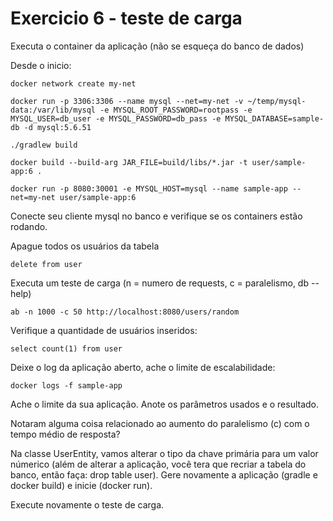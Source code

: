 # Exercicio 6 - teste de carga

Executa o container da aplicação (não se esqueça do banco de dados)


Desde o inicio:

```
docker network create my-net

docker run -p 3306:3306 --name mysql --net=my-net -v ~/temp/mysql-data:/var/lib/mysql -e MYSQL_ROOT_PASSWORD=rootpass -e MYSQL_USER=db_user -e MYSQL_PASSWORD=db_pass -e MYSQL_DATABASE=sample-db -d mysql:5.6.51

./gradlew build

docker build --build-arg JAR_FILE=build/libs/*.jar -t user/sample-app:6 .

docker run -p 8080:30001 -e MYSQL_HOST=mysql --name sample-app --net=my-net user/sample-app:6
```

Conecte seu cliente mysql no banco e verifique se os containers estão rodando.

Apague todos os usuários da tabela

```
delete from user
```

Executa um teste de carga (n = numero de requests, c = paralelismo, db --help)

```
ab -n 1000 -c 50 http://localhost:8080/users/random
```

Verifique a quantidade de usuários inseridos:

```
select count(1) from user
```

Deixe o log da aplicação aberto, ache o limite de escalabilidade:

```
docker logs -f sample-app
```

Ache o limite da sua aplicação. Anote os parâmetros usados e o resultado.

Notaram alguma coisa relacionado ao aumento do paralelismo (c) com o tempo médio de resposta?

Na classe UserEntity, vamos alterar o tipo da chave primária para um valor númerico (além de alterar a aplicação, você tera que recriar a tabela do banco, então faça: drop table user). Gere novamente a aplicação (gradle e docker build) e inicie (docker run).

Execute novamente o teste de carga.



